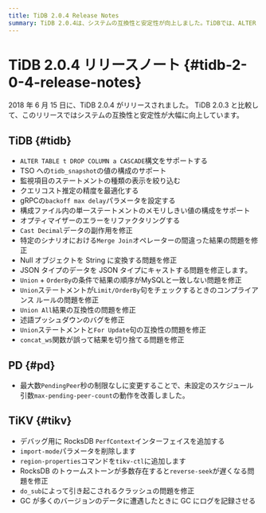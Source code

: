```yaml
---
title: TiDB 2.0.4 Release Notes
summary: TiDB 2.0.4は、システムの互換性と安定性が向上しました。TiDBでは、ALTER TABLE構文のサポートやクエリコスト推定の精度の最適化などの改善があります。PDでは、未設定のスケジュール引数の動作が改善されました。TiKVでは、RocksDBの問題が修正され、デバッグ用のPerfContextインターフェイスが追加されました。
---
```


# TiDB 2.0.4 リリースノート {#tidb-2-0-4-release-notes}

2018 年 6 月 15 日に、TiDB 2.0.4 がリリースされました。 TiDB 2.0.3 と比較して、このリリースではシステムの互換性と安定性が大幅に向上しています。

## TiDB {#tidb}

-   `ALTER TABLE t DROP COLUMN a CASCADE`構文をサポートする
-   TSO への`tidb_snapshot`の値の構成のサポート
-   監視項目のステートメントの種類の表示を絞り込む
-   クエリコスト推定の精度を最適化する
-   gRPCの`backoff max delay`パラメータを設定する
-   構成ファイル内の単一ステートメントのメモリしきい値の構成をサポート
-   オプティマイザーのエラーをリファクタリングする
-   `Cast Decimal`データの副作用を修正
-   特定のシナリオにおける`Merge Join`オペレーターの間違った結果の問題を修正
-   Null オブジェクトを String に変換する問題を修正
-   JSON タイプのデータを JSON タイプにキャストする問題を修正します。
-   `Union` + `OrderBy`の条件で結果の順序がMySQLと一致しない問題を修正
-   `Union`ステートメントが`Limit/OrderBy`句をチェックするときのコンプライアンス ルールの問題を修正
-   `Union All`結果の互換性の問題を修正
-   述語プッシュダウンのバグを修正
-   `Union`ステートメントと`For Update`句の互換性の問題を修正
-   `concat_ws`関数が誤って結果を切り捨てる問題を修正

## PD {#pd}

-   最大数`PendingPeer`秒の制限なしに変更することで、未設定のスケジュール引数`max-pending-peer-count`の動作を改善しました。

## TiKV {#tikv}

-   デバッグ用に RocksDB `PerfContext`インターフェイスを追加する
-   `import-mode`パラメータを削除します
-   `region-properties`コマンドを`tikv-ctl`に追加します
-   RocksDB のトゥームストーンが多数存在すると`reverse-seek`が遅くなる問題を修正
-   `do_sub`によって引き起こされるクラッシュの問題を修正
-   GC が多くのバージョンのデータに遭遇したときに GC にログを記録させる
